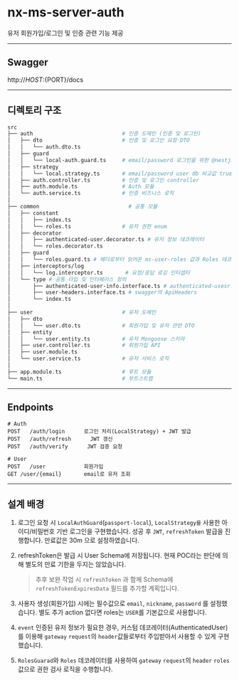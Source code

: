 # nx-ms-server-auth

유저 회원가입/로그인 및 인증 관련 기능 제공

---

## Swagger

http://${HOST}:${PORT}/docs

---

## 디렉토리 구조

```bash
src
├── auth                            # 인증 도메인 (인증 및 로그인)
│   ├── dto                         # 인증 및 로그인 요청 DTO
│   │   └── auth.dto.ts
│   ├── guard
│   │   └── local-auth.guard.ts     # email/password 로그인을 위한 @nestjs/passport AuthGurad('local') 사용
│   ├── strategy
│   │   └── local.strategy.ts       # email/password user db 비교값 true면 user 값 inject
│   ├── auth.controller.ts          # 인증 및 로그인 controller
│   ├── auth.module.ts              # Auth 모듈
│   └── auth.service.ts             # 인증 비즈니스 로직
│
├── common                            # 공통 모듈
│   ├── constant
│   │   ├── index.ts
│   │   └── roles.ts                # 유저 권한 enum
│   ├── decorator
│   │   ├── authenticated-user.decorator.ts # 유저 정보 데코레이터
│   │   └── roles.decorator.ts
│   ├── guard
│   │   └── roles.guard.ts # 헤더로부터 읽어온 ms-user-roles 값과 Roles 데코레이터의 비교를 하는 guard
│   ├── interceptors/log
│   │   └── log.interceptor.ts       # 요청/응답 로깅 인터셉터
│   └── type # 공통 타입 및 인터페이스 정의
│       ├── authenticated-user-info.interface.ts # authenticated-usesr.decorator 로부터 주입받는 data type
│       ├── user-headers.interface.ts # swagger의 ApiHeaders 
│       └── index.ts
│
├── user                            # 유저 도메인
│   ├── dto
│   │   └── user.dto.ts             # 회원가입 및 유저 관련 DTO
│   ├── entity
│   │   └── user.entity.ts          # 유저 Mongoose 스키마
│   ├── user.controller.ts          # 회원가입 API
│   ├── user.module.ts
│   └── user.service.ts             # 유저 서비스 로직
│
├── app.module.ts                   # 루트 모듈
└── main.ts                         # 부트스트랩
```

---

## Endpoints

```http
# Auth
POST   /auth/login      로그인 처리(LocalStrategy) + JWT 발급
POST   /auth/refresh      JWT 갱신
POST   /auth/verify      JWT 검증 요청

# User
POST   /user            회원가입
GET /user/{email}       email로 유저 조회
```

---

## 설계 배경

1. 로그인 요청 시 `LocalAuthGuard`(`passport-local`), `LocalStrategy를` 사용한 아이디/비밀번호 기반 로그인을 구현했습니다. 성공 후 `JWT`, `refreshToken` 발급을 진행합니다. 만료값은 30m 으로 설정하였습니다.

2. refreshToken은 발급 시 User Schema에 저장됩니다. 현재 POC라는 판단에 의해 별도의 만료 기한을 두지는 않았습니다.

   > 추후 보완 작업 시 `refreshToken` 과 함께 Schema에 `refreshTokenExpiresData` 필드를 추가할 계획입니다.

3. 사용자 생성(회원가입) 시에는 필수값으로 `email`, `nickname`, `password` 를 설정했습니다. 별도 추가 action 없다면 roles는 `USER`를 기본값으로 사용합니다.

4. `event` 인증된 유저 정보가 필요한 경우, 커스텀 데코레이터(AuthenticatedUser)를 이용해 `gateway` `request`의 `header`값들로부터 주입받아서 사용할 수 있게 구현했습니다.

5. `RolesGuarad`와 `Roles` 데코레이터를 사용하여 `gateway` `request`의 `header` `roles` 값으로 권한 검사 로직을 수행합니다.
